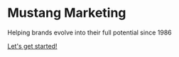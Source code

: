 # Mustang Marketing

Helping brands evolve into their full potential since 1986

[Let's get started!](https://www.mustangmktg.com/)

